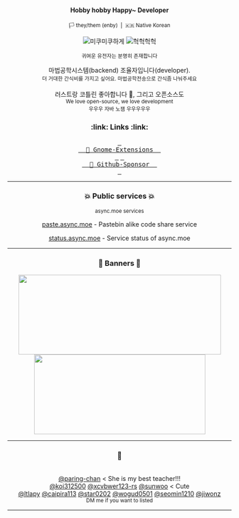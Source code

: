 <div width=100% align=center>
<h4>Hobby hobby Happy~ Developer</h4>
<p><sub>🏳 they/them (enby)&nbsp;&nbsp;|&nbsp;&nbsp;🇰🇷 Native Korean</sub></p>
<img alt="미쿠미쿠하게" src="https://github.com/user-attachments/assets/b8d7d3da-7552-4451-8c9b-fcd04a65e98a">
<img alt="헉헉헉헉" src="https://github.com/user-attachments/assets/59395738-be28-4290-8a38-a4077fe0d5d4">

<p><sup>귀여운 유전자는 분명히 존재합니다</sup></p>
<p>
  마법공학시스템(backend) 조율자입니다(developer).<br><sup>더 거대한 간식비를 가지고 싶어요. 마법공학전송으로 간식좀 나눠주세요</sup><br><br>
러스트랑 코틀린 좋아합니다 🦀, 그리고 오픈소스도<br>
<sup>We love open-source, we love development</sup><br>
<sub>우우우 자바 노잼 우우우우우</sub>
</p>
</div>

<h3 align=center>:link: Links :link:</h3>
<div width=100% align=center>
  <!-- <a href="https://qwreey75.github.io/"><kbd>&nbsp;<br>&nbsp
  🏠 Homepage
  &nbsp;<br>&nbsp;</kbd></a> -->
  <a href="https://extensions.gnome.org/accounts/profile/qwreey75"><kbd>&nbsp;<br>&nbsp
  🔧 Gnome-Extensions
  &nbsp;<br>&nbsp;</kbd></a>
  <a href="https://github.com/sponsors/qwreey"><kbd>&nbsp;<br>&nbsp
  🩷 Github-Sponsor
  &nbsp;<br>&nbsp;</kbd></a>
  
  <!--<a href="https://stella.place/@qwreey"><kbd>&nbsp;<br>&nbsp
  🪐 Fediverse
  &nbsp;<br>&nbsp;</kbd></a>-->
<!--
  <a href="https://www.twitch.tv/qwreey"><kbd>&nbsp;<br>&nbsp
  📽️ Twitch
  &nbsp;<br>&nbsp;</kbd></a>
-->
</div>

<hr>

<h3 align=center>💥 Public services 💥</h2>
<div align=center>
<sup>async.moe services</sup>
<br>
<p><a href="https://paste.async.moe">paste.async.moe</a> - Pastebin alike code share service</p>
<p><a href="https://status.async.moe">status.async.moe</a> - Service status of async.moe</p>
</div>
<hr>

<h3 align=center>📃 Banners 📃</h2>
<div width=100% align=center>
  <img width=455em height=179em src="https://github-readme-stats.vercel.app/api?username=qwreey&count_private=true&hide_border=true&show_icons=true&theme=radical" />
  <img width=385em height=179em src="https://github-readme-stats.vercel.app/api/top-langs/?username=qwreey&hide_border=true&theme=radical&layout=compact&langs_count=7&exclude_repo=qwreey.roblox.plugins,RBX_UI_PROJECT,mina_discord-bot,qlvm,catscript,mcFn16to17,schoolGraphProgram,Quad,discordia-enchant,termRBLX,newYearCounter" />
  <br>
  <!--
  <a href="https://discord.com/users/367946917197381644" target="_blank">
    <img width=385em height=206em src="https://lanyard.cnrad.dev/api/367946917197381644" />
  </a>
  <a href="https://solved.ac/qwreey75" tatget="_blank">
    <img width=455em height=206em src="http://mazassumnida.wtf/api/v2/generate_badge?boj=qwreey75">
  </a>
  -->
</div>

<!--
<h3 align=center>Repositories</h2><br/>
-->

<hr>

<div width=100% align=center markdown>
<h3>💜</h3><br>
<a href="https://github.com/paring-chan">@paring-chan</a> &lt; She is my best teacher!!!<br>
<a href="https://github.com/koi312500">@koi312500</a> <a href="https://github.com/xcvbwer123-rs">@xcvbwer123-rs</a> <a href="https://github.com/kimpure">@sunwoo</a> &lt; Cute<br>
<a href="https://github.com/ltlapy">@ltlapy</a>
<a href="https://github.com/caipira113">@caipira113</a>
<a href="https://github.com/star0202">@star0202</a>
<a href="https://github.com/wogud0501">@wogud0501</a>
<a href="https://github.com/seomin1210">@seomin1210</a>
<a href="https://github.com/jiwonz">@jiwonz</a>
<br>
<sub>DM me if you want to listed</sub>
</div>

<hr>
